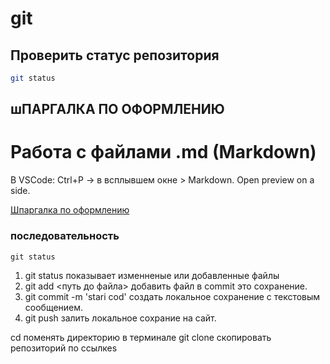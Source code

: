 # git
## Проверить статус репозитория

```bash
git status
```
## шПАРГАЛКА ПО ОФОРМЛЕНИЮ

# Работа с файлами .md (Markdown)

В VSCode: Ctrl+P -> в всплывшем окне > Markdown. Open preview on a side.

[Шпаргалка по оформлению](https://github.com/sandino/Markdown-Cheatsheet?ysclid=ljlp840fsr885829786)

### последовательность 
```
git status 
```
1. git status  показывает изменненые или добавленные файлы
2. git add <путь до файла> добавить файл в commit это сохранение.
3. git commit -m 'stari cod' создать локальное сохранение с текстовым сообщением.
4. git push  залить локальное сохрание на сайт.


 cd  поменять директорию  в терминале
 git clone  скопировать репозиторий  по ссылкеs

